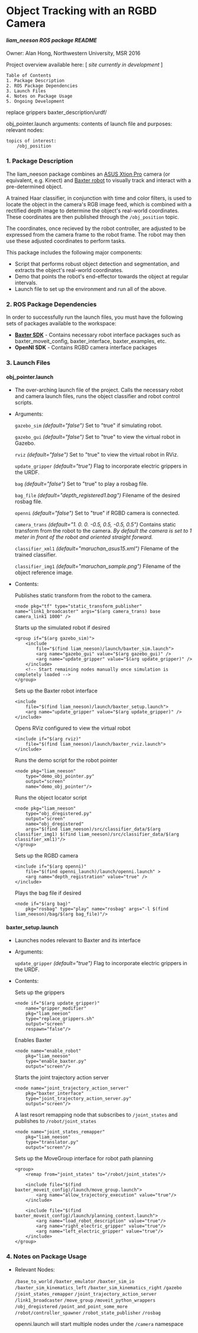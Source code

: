 # Object Tracking with an RGBD Camera
#### *liam_neeson ROS package README*

Owner: Alan Hong, Northwestern University, MSR 2016

Project overview available here: [ *site currently in development* ]

~~~
Table of Contents
1. Package Description
2. ROS Package Dependencies
3. Launch Files
4. Notes on Package Usage
5. Ongoing Development
~~~


replace grippers
    baxter_description/urdf/

obj_pointer.launch
    arguments:
    contents of launch file and purposes:
    relevant nodes:
        


    topics of interest:
        /obj_position


### 1. Package Description

The liam_neeson package combines an [ASUS Xtion Pro](https://www.asus.com/3D-Sensor/Xtion_PRO/) camera (or equivalent, e.g. Kinect) and [Baxter robot](http://www.rethinkrobotics.com/baxter/) to visually track and interact with a pre-determined object.

A trained Haar classifier, in conjunction with time and color filters, is used to locate the object in the camera's RGB image feed, which is combined with a rectified depth image to determine the object's real-world coordinates. These coordinates are then published through the `/obj_position` topic. 

The coordinates, once recieved by the robot controller, are adjusted to be expressed from the camera frame to the robot frame. The robot may then use these adjusted coordinates to perform tasks.

This package includes the following major components:
- Script that performs robust object detection and segmentation, and extracts the object's real-world coordinates.
- Demo that points the robot's end-effector towards the object at regular intervals.
- Launch file to set up the environment and run all of the above. 

### 2. ROS Package Dependencies

In order to successfully run the launch files, you must have the following sets of packages available to the workspace:

* **[Baxter SDK](http://sdk.rethinkrobotics.com/wiki/Baxter_Setup)** - Contains necessary robot interface packages such as baxter_moveit_config, baxter_interface, baxter_examples, etc.
* **OpenNI SDK** - Contains RGBD camera interface packages


### 3. Launch Files

#### obj_pointer.launch

- The over-arching launch file of the project. Calls the necessary robot and camera launch files, runs the object classifier and robot control scripts.

- Arguments:

    `gazebo_sim` *(default="false")* Set to "true" if simulating robot.

    `gazebo_gui` *(default="false")* Set to "true" to view the virtual robot in Gazebo.

    `rviz` *(default="false")* Set to "true" to view the virtual robot in RViz.

    `update_gripper` *(default="true")* Flag to incorporate electric grippers in the URDF.

    `bag` *(default="false")* Set to "true" to play a rosbag file.

    `bag_file` *(default="depth_registered1.bag")* Filename of the desired rosbag file.

    `openni` *(default="false")* Set to "true" if RGBD camera is connected.

    `camera_trans` *(default="1. 0. 0. -0.5, 0.5, -0.5, 0.5")* Contains static transform from the robot to the camera. *By default the camera is set to 1 meter in front of the robot and oriented straight forward.*

    `classifier_xml1` *(default="maruchan_asus15.xml")* Filename of the trained classifier.

    `classifier_img1` *(default="maruchan_sample.png")* Filename of the object reference image.

- Contents:
    
    Publishes static transform from the robot to the camera.
    ~~~
    <node pkg="tf" type="static_transform_publisher" name="link1_broadcaster" args="$(arg camera_trans) base camera_link1 1000" />
    ~~~

    Starts up the simulated robot if desired
    ~~~
    <group if="$(arg gazebo_sim)">
        <include
            file="$(find liam_neeson)/launch/baxter_sim.launch">
            <arg name="gazebo_gui" value="$(arg gazebo_gui)" />
            <arg name="update_gripper" value="$(arg update_gripper)" />
        </include>
        <!-- Start remaining nodes manually once simulation is completely loaded -->
    </group>
    ~~~

    Sets up the Baxter robot interface
    ~~~
    <include
        file="$(find liam_neeson)/launch/baxter_setup.launch">
        <arg name="update_gripper" value="$(arg update_gripper)" />
    </include>
    ~~~

    Opens RViz configured to view the virtual robot
    ~~~
    <include if="$(arg rviz)"
        file="$(find liam_neeson)/launch/baxter_rviz.launch">
    </include>
    ~~~

    Runs the demo script for the robot pointer
    ~~~
    <node pkg="liam_neeson" 
        type="demo_obj_pointer.py" 
        output="screen" 
        name="demo_obj_pointer"/>
    ~~~

    Runs the object locator script
    ~~~
    <node pkg="liam_neeson"
        type="obj_dregistered.py"
        output="screen"
        name="obj_dregistered"
        args="$(find liam_neeson)/src/classifier_data/$(arg classifier_img1) $(find liam_neeson)/src/classifier_data/$(arg classifier_xml1)"/>
    </group>
    ~~~

    Sets up the RGBD camera
    ~~~
    <include if="$(arg openni)" 
        file="$(find openni_launch)/launch/openni.launch" >
        <arg name="depth_registration" value="true" />
    </include>
    ~~~

    Plays the bag file if desired
    ~~~
    <node if="$(arg bag)"
        pkg="rosbag" type="play" name="rosbag" args="-l $(find liam_neeson)/bag/$(arg bag_file)"/>
    ~~~

#### baxter_setup.launch

- Launches nodes relevant to Baxter and its interface

- Arguments:

    `update_gripper` *(default="true")* Flag to incorporate electric grippers in the URDF.


- Contents:

    Sets up the grippers
    ~~~
    <node if="$(arg update_gripper)"
        name="gripper_modifier"
        pkg="liam_neeson" 
        type="replace_grippers.sh" 
        output="screen" 
        respawn="false"/>    
    ~~~

    Enables Baxter
    ~~~
    <node name="enable_robot"
        pkg="liam_neeson" 
        type="enable_baxter.py"
        output="screen"/>
    ~~~

    Starts the joint trajectory action server
    ~~~
    <node name="joint_trajectory_action_server" 
        pkg="baxter_interface" 
        type="joint_trajectory_action_server.py" 
        output="screen"/>
    ~~~

    A last resort remapping node that subscribes to `/joint_states` and publishes to `/robot/joint_states`
    ~~~
    <node name="joint_states_remapper" 
        pkg="liam_neeson" 
        type="translator.py"
        output="screen"/>
    ~~~

    Sets up the MoveGroup interface for robot path planning
    ~~~
    <group>
        <remap from="joint_states" to="/robot/joint_states"/>

        <include file="$(find baxter_moveit_config)/launch/move_group.launch">
            <arg name="allow_trajectory_execution" value="true"/>
        </include>

        <include file="$(find baxter_moveit_config)/launch/planning_context.launch">
            <arg name="load_robot_description" value="true"/>
            <arg name="right_electric_gripper" value="true"/>
            <arg name="left_electric_gripper" value="true"/>
        </include>
    </group>
    ~~~

### 4. Notes on Package Usage

* Relevant Nodes:

    `/base_to_world`
    `/baxter_emulator`
    `/baxter_sim_io`
    `/baxter_sim_kinematics_left`
    `/baxter_sim_kinematics_right`
    `/gazebo`
    `/joint_states_remapper`
    `/joint_trajectory_action_server`
    `/link1_broadcaster`
    `/move_group`
    `/moveit_python_wrappers`
    `/obj_dregistered`
    `/point_and_point_some_more`
    `/robot/controller_spawner`
    `/robot_state_publisher`
    `/rosbag`

    openni.launch will start multiple nodes under the `/camera` namespace
  


<!-- #### 5. Useful Resources
 -->
